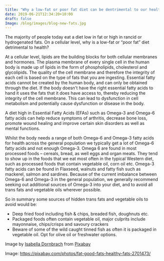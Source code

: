 ```yaml
---
title: "Why a low-fat or poor fat diet can be dentrimental to our health"
date: 2019-06-21T12:34:20+10:00
draft: false
Image: /blog/images/blog-new-fats.jpg
---
```






The majority of people today eat a diet low in fat or high in rancid or hydrogenated fats. On a cellular level, why is a low-fat or “poor fat” diet detrimental to health?

At a cellular level, lipids are the building blocks for both cellular membranes and hormones. The plasma membrane of every single cell in the human body is made up of lipids in the form of phospholipids, cholesterol and glycolipids. The quality of the cell membrane and therefore the integrity of each cell is based on the type of fats that you are ingesting. Essential fatty acids cannot be created by the human body, and can only be obtained through the diet. If the body doesn't have the right essential fatty acids to hand it uses the fats that it does have access to, thereby reducing the integrity of the cell membrane. This can lead to dysfunction in cell metabolism and potentially cause dysfunction or disease in the body.

A diet high in Essential Fatty Acids (EFAs) such as Omega-3 and Omega-6 fatty acids can help reduce symptoms of arthritis, decrease bone loss, promote wound healing and improve certain skin disorders as well as mental functions.

Whilst the body needs a range of both Omega-6 and Omega-3 fatty acids for health across the general population we typically get a lot of Omega-6 fatty acids and not enough Omega-3. Omega 6 are found in most processed foods – cereals, bread, as well eggs and organ meats. They tend to show up in the foods that we eat most often in the typical Western diet, such as processed foods that contain vegetable oil, corn oil etc. Omega-3 fatty acids can be found in Flaxseed, walnuts and fatty fish such as mackerel, salmon and sardines.  Because of the current imbalance between Omega-6 and Omega-3 in the general population, we generally recommend seeking out additional sources of Omega-3 into your diet, and to avoid all trans fats and vegetable oils wherever possible.

So in summary some sources of hidden trans fats and vegetable oils to avoid would be:

* Deep fried food including fish & chips, breaded fish, doughnuts etc.
* Packaged foods often contain vegetable oil, major culprits include mayonnaise, chips/crisps and savoury crackers
* Beware of some of the wild caught tinned fish as often it is packaged in vegetable oil. Opt for olive oil or freshwater options.

Image by <a href="https://pixabay.com/users/idornbrach-6304012/?utm_source=link-attribution&amp;utm_medium=referral&amp;utm_campaign=image&amp;utm_content=2701473">Isabella Dornbrach</a> from <a href="https://pixabay.com/?utm_source=link-attribution&amp;utm_medium=referral&amp;utm_campaign=image&amp;utm_content=2701473">Pixabay</a>

Image: https://pixabay.com/photos/fat-good-fats-healthy-fats-2701473/


